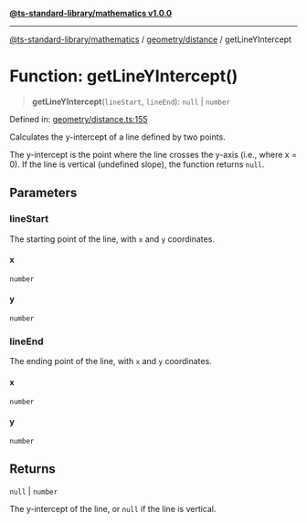 [**@ts-standard-library/mathematics v1.0.0**](../../../README.md)

***

[@ts-standard-library/mathematics](../../../README.md) / [geometry/distance](../README.md) / getLineYIntercept

# Function: getLineYIntercept()

> **getLineYIntercept**(`lineStart`, `lineEnd`): `null` \| `number`

Defined in: [geometry/distance.ts:155](https://github.com/gabaudette/ts-stdlib/blob/ea80ba1db09c741e99f8cb19e94e5a29b81b623b/packages/mathematics/src/geometry/distance.ts#L155)

Calculates the y-intercept of a line defined by two points.

The y-intercept is the point where the line crosses the y-axis (i.e., where x = 0).
If the line is vertical (undefined slope), the function returns `null`.

## Parameters

### lineStart

The starting point of the line, with `x` and `y` coordinates.

#### x

`number`

#### y

`number`

### lineEnd

The ending point of the line, with `x` and `y` coordinates.

#### x

`number`

#### y

`number`

## Returns

`null` \| `number`

The y-intercept of the line, or `null` if the line is vertical.
